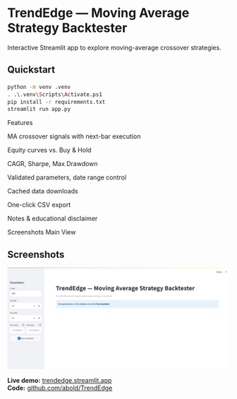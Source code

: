 ﻿# TrendEdge — Moving Average Strategy Backtester

Interactive Streamlit app to explore moving-average crossover strategies.

## Quickstart
```bash
python -m venv .venv
. .\.venv\Scripts\Activate.ps1
pip install -r requirements.txt
streamlit run app.py
```
Features

MA crossover signals with next-bar execution

Equity curves vs. Buy & Hold

CAGR, Sharpe, Max Drawdown

Validated parameters, date range control

Cached data downloads

One-click CSV export

Notes & educational disclaimer

Screenshots
Main View
## Screenshots
![Main Screenshot](assets/screenshot_main.png)


**Live demo:** [trendedge.streamlit.app](https://trendedge.streamlit.app)  
**Code:** [github.com/abold/TrendEdge](https://github.com/abold/TrendEdge)
